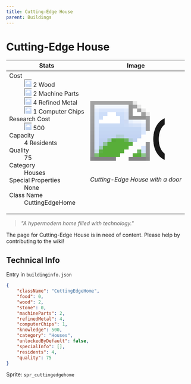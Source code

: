 ```yaml
---
title: Cutting-Edge House
parent: Buildings
---
```

# Cutting-Edge House

[//]: # (Pre-generated content)
<table><thead><tr><th>Stats</th><th>Image</th></tr></thead><tbody><tr><td><dl><dt>Cost</dt><dd><div class="resource-icon"><img style="object-position: -637px -751px;" src="https://tfe2-wiki.github.io/assets/sprites.png"></div> 2 Wood<br><div class="resource-icon"><img style="object-position: -795px -761px;" src="https://tfe2-wiki.github.io/assets/sprites.png"></div> 2 Machine Parts<br><div class="resource-icon"><img style="object-position: -795px -775px;" src="https://tfe2-wiki.github.io/assets/sprites.png"></div> 4 Refined Metal<br><div class="resource-icon"><img style="object-position: -526px -523px;" src="https://tfe2-wiki.github.io/assets/sprites.png"></div> 1 Computer Chips</dd><dt>Research Cost</dt><dd><div class="resource-icon"><img style="object-position: -268px -522px;" src="https://tfe2-wiki.github.io/assets/sprites.png"></div> 500</dd><dt>Capacity</dt><dd>4 Residents</dd><dt>Quality</dt><dd>75</dd><dt>Category</dt><dd>Houses</dd><dt>Special Properties</dt><dd>None</dd><dt>Class Name</dt><dd>CuttingEdgeHome</dd></dl></td><td><style>.building-image {width: 200px;height: 200px;overflow: hidden;position: relative;}.building-image img {image-rendering: pixelated;object-fit: none;transform: scale(10);transform-origin: left top;position: absolute;left: 0;top: 0;}.resource-image {width: 200px;height: 200px;overflow: hidden;position: relative;}.resource-image img {image-rendering: pixelated;object-fit: none;transform: scale(20);transform-origin: left top;position: absolute;left: 0;top: 0;}.building-icon {width: 20px;height: 20px;overflow: hidden;position: relative;display: inline-block;}.building-icon img {image-rendering: pixelated;object-fit: none;transform: scale(1);transform-origin: left top;position: absolute;left: 0;top: 0;}.resource-icon {width: 20px;height: 20px;overflow: hidden;position: relative;display: inline-block;}.resource-icon img {image-rendering: pixelated;object-fit: none;transform: scale(2);transform-origin: left top;position: absolute;left: 0;top: 0;}</style><div class="building-image"><img style="object-position: -274px -891px;" src="https://tfe2-wiki.github.io/assets/sprites.png" alt="Cutting-Edge House Back"><img style="object-position: -252px -891px;" src="https://tfe2-wiki.github.io/assets/sprites.png" alt="Cutting-Edge House"></div><i>Cutting-Edge House with a door</i></td></tr></tbody></table><blockquote><i>"A hypermodern home filled with technology."</i></blockquote>

The page for Cutting-Edge House is in need of content. Please help by contributing to the wiki!

## Technical Info
Entry in `buildinginfo.json`

```json
{
    "className": "CuttingEdgeHome",
    "food": 0,
    "wood": 2,
    "stone": 0,
    "machineParts": 2,
    "refinedMetal": 4,
    "computerChips": 1,
    "knowledge": 500,
    "category": "Houses",
    "unlockedByDefault": false,
    "specialInfo": [],
    "residents": 4,
    "quality": 75
}
```

Sprite: `spr_cuttingedgehome`

